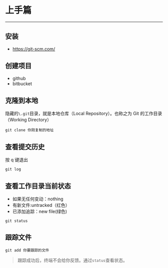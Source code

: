# 上手篇
---

## 安装

- https://git-scm.com/

## 创建项目

- github
- bitbucket

## 克隆到本地

隐藏的`\.git`目录，就是本地仓库（Local Repository）。也称之为 Git 的工作目录（Working Directory）

```
git clone 你刚复制的地址
```

## 查看提交历史

按 q 键退出

```
git log
```

## 查看工作目录当前状态

- 如果无任何变动：nothing
- 有新文件:untracked（红色）
- 已添加追踪：new file(绿色)

```
git status
```

## 跟踪文件

```
git add 你要跟踪的文件
```

> 跟踪成功后，终端不会给你反馈。通过`status`查看状态。













